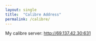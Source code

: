 ```yaml
---
layout: single
title:  "Calibre Address"
permalink: /calibre/
---
```



My calibre server: http://69.137.42.30:631